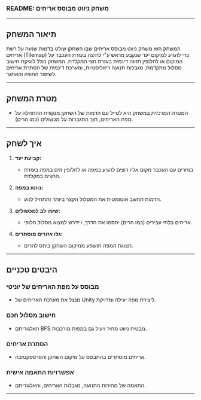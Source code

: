 ### README: **משחק ניווט מבוסס אריחים**

---

## **תיאור המשחק**

המשחק הוא משחק ניווט מבוסס אריחים שבו השחקן שולט בדמות שנעה על רשת אריחים (Tilemap) כדי להגיע למיקום יעד שנקבע מראש ע"י לחיצה בעזרת העכבר על המיקום או לחלופין תזוזה דינמית בעזרת חצי המקלדת. המשחק כולל לוגיקת חישוב מסלול מתקדמת, מגבלות תנועה ריאליסטיות, ומערכת דינמית של הסתרת אריחים לשיפור החוויה והאתגר.

---

## **מטרת המשחק**
- המטרה המרכזית במשחק היא לטייל עם הדמות של השחקן מנקודת ההתחלה על מפת האריחים, תוך התגברות על מכשולים (כמו הרים).

---

## **איך לשחק**

1. **קביעת יעד:**
   - בוחרים עם העכבר מקום אליו רוצים להגיע במפה או לחלופין זזים במפה בעזרת החצים במקלדת.

2. **נווטו במפה:**
   - הדמות תחשב אוטומטית את המסלול הקצר ביותר ותתחיל לנוע.

3. **שימו לב למכשולים:**
   - אריחים בלתי עבירים (כמו הרים) יחסמו את הדרך, ויידרש למצוא מסלול חלופי.

4. **גלו אזורים מוסתרים:**
   - תצוגת המפה תושפע ממיקום השחקן ביחס להרים.

---

## **היבטים טכניים**

### **מבוסס על מפת האריחים של יוניטי**
- מנצל את מערכת האריחים של Unity ליצירת מפה יעילה ומדויקת.

### **חישוב מסלול חכם**
- האלגוריתם BFS מבטיח ניווט מהיר ויעיל גם במפות מורכבות.

### **הסתרת אריחים**
- אריחים מוסתרים בהתבסס על מיקום השחקן והפרספקטיבה.

### **אפשרויות התאמה אישית**
- התאמה של מהירות התנועה, מגבלות האריחים, והאלגוריתם.

---


